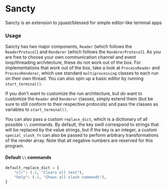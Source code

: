 # Sancty
Sancty is an extension to jquast/blessed for simple editor-like terminal apps

### Usage

Sancty has two major components, `Reader` (which follows the `ReaderProtocol`) and `Renderer` (which follows the `RendererProtocol`). As you are free to choose your own communication channel and event loop/threading architecture, these do not work out of the box. For implementations that work out of the box, take a look at `ProcessReader` and `ProcessRenderer`, which use standard `multiprocessing` classes to each run on their own thread. You can also spin up a basic editor by running `start_terminal()`.

If you don't want to customize the run architecture, but _do_ want to customize the `Reader` and `Renderer` classes, simply extend them (but be sure to still conform to their respective protocols) and pass the classes as variables to `start_terminal()`.

You can also pass a custom `replace_dict`, which is a dictionary of all possible `\\` commands. By default, the key swill correspond to strings that will be replaced by the value strings, but if the key is an integer, a custom `special_slash_fn` can also be passed to perform arbitrary transformations of the render array. Note that all negative numbers are reserved for this program.

#### Default `\\` commands

```python
default_replace_dict = {
    "clr": (-1, "Clears all text"),
    "help": (-2, "Shows all slash commands"),
}
```